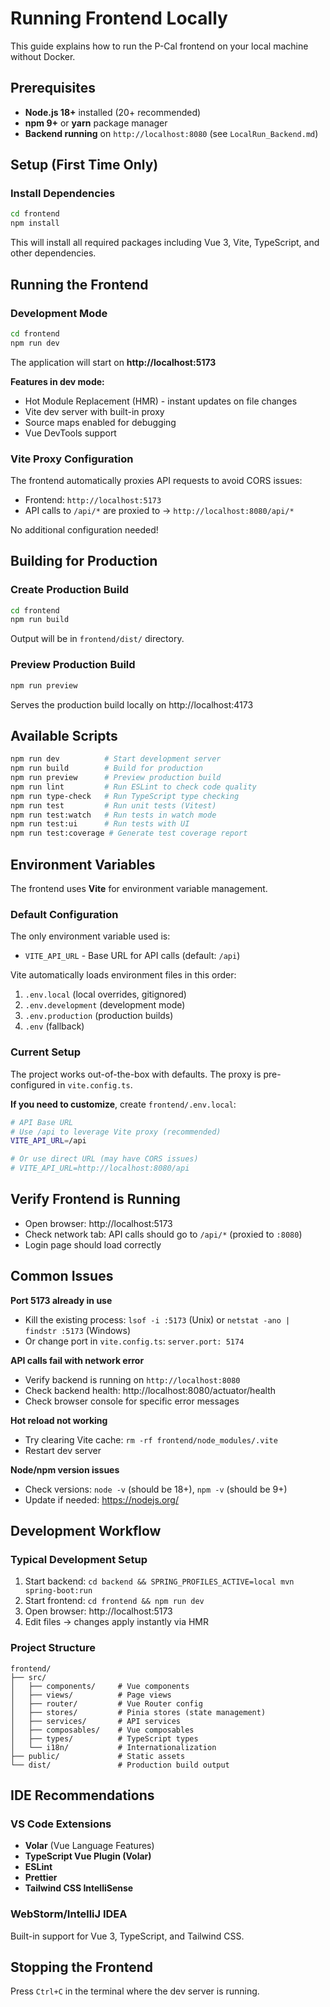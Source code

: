 # Running Frontend Locally

This guide explains how to run the P-Cal frontend on your local machine without Docker.

## Prerequisites

- **Node.js 18+** installed (20+ recommended)
- **npm 9+** or **yarn** package manager
- **Backend running** on `http://localhost:8080` (see `LocalRun_Backend.md`)

## Setup (First Time Only)

### Install Dependencies

```bash
cd frontend
npm install
```

This will install all required packages including Vue 3, Vite, TypeScript, and other dependencies.

## Running the Frontend

### Development Mode

```bash
cd frontend
npm run dev
```

The application will start on **http://localhost:5173**

**Features in dev mode:**
- Hot Module Replacement (HMR) - instant updates on file changes
- Vite dev server with built-in proxy
- Source maps enabled for debugging
- Vue DevTools support

### Vite Proxy Configuration

The frontend automatically proxies API requests to avoid CORS issues:

- Frontend: `http://localhost:5173`
- API calls to `/api/*` are proxied to → `http://localhost:8080/api/*`

No additional configuration needed!

## Building for Production

### Create Production Build

```bash
cd frontend
npm run build
```

Output will be in `frontend/dist/` directory.

### Preview Production Build

```bash
npm run preview
```

Serves the production build locally on http://localhost:4173

## Available Scripts

```bash
npm run dev          # Start development server
npm run build        # Build for production
npm run preview      # Preview production build
npm run lint         # Run ESLint to check code quality
npm run type-check   # Run TypeScript type checking
npm run test         # Run unit tests (Vitest)
npm run test:watch   # Run tests in watch mode
npm run test:ui      # Run tests with UI
npm run test:coverage # Generate test coverage report
```

## Environment Variables

The frontend uses **Vite** for environment variable management.

### Default Configuration

The only environment variable used is:
- `VITE_API_URL` - Base URL for API calls (default: `/api`)

Vite automatically loads environment files in this order:
1. `.env.local` (local overrides, gitignored)
2. `.env.development` (development mode)
3. `.env.production` (production builds)
4. `.env` (fallback)

### Current Setup

The project works out-of-the-box with defaults. The proxy is pre-configured in `vite.config.ts`.

**If you need to customize**, create `frontend/.env.local`:

```bash
# API Base URL
# Use /api to leverage Vite proxy (recommended)
VITE_API_URL=/api

# Or use direct URL (may have CORS issues)
# VITE_API_URL=http://localhost:8080/api
```

## Verify Frontend is Running

- Open browser: http://localhost:5173
- Check network tab: API calls should go to `/api/*` (proxied to `:8080`)
- Login page should load correctly

## Common Issues

**Port 5173 already in use**
- Kill the existing process: `lsof -i :5173` (Unix) or `netstat -ano | findstr :5173` (Windows)
- Or change port in `vite.config.ts`: `server.port: 5174`

**API calls fail with network error**
- Verify backend is running on `http://localhost:8080`
- Check backend health: http://localhost:8080/actuator/health
- Check browser console for specific error messages

**Hot reload not working**
- Try clearing Vite cache: `rm -rf frontend/node_modules/.vite`
- Restart dev server

**Node/npm version issues**
- Check versions: `node -v` (should be 18+), `npm -v` (should be 9+)
- Update if needed: https://nodejs.org/

## Development Workflow

### Typical Development Setup

1. Start backend: `cd backend && SPRING_PROFILES_ACTIVE=local mvn spring-boot:run`
2. Start frontend: `cd frontend && npm run dev`
3. Open browser: http://localhost:5173
4. Edit files → changes apply instantly via HMR

### Project Structure

```
frontend/
├── src/
│   ├── components/     # Vue components
│   ├── views/          # Page views
│   ├── router/         # Vue Router config
│   ├── stores/         # Pinia stores (state management)
│   ├── services/       # API services
│   ├── composables/    # Vue composables
│   ├── types/          # TypeScript types
│   └── i18n/           # Internationalization
├── public/             # Static assets
└── dist/               # Production build output
```

## IDE Recommendations

### VS Code Extensions
- **Volar** (Vue Language Features)
- **TypeScript Vue Plugin (Volar)**
- **ESLint**
- **Prettier**
- **Tailwind CSS IntelliSense**

### WebStorm/IntelliJ IDEA
Built-in support for Vue 3, TypeScript, and Tailwind CSS.

## Stopping the Frontend

Press `Ctrl+C` in the terminal where the dev server is running.
